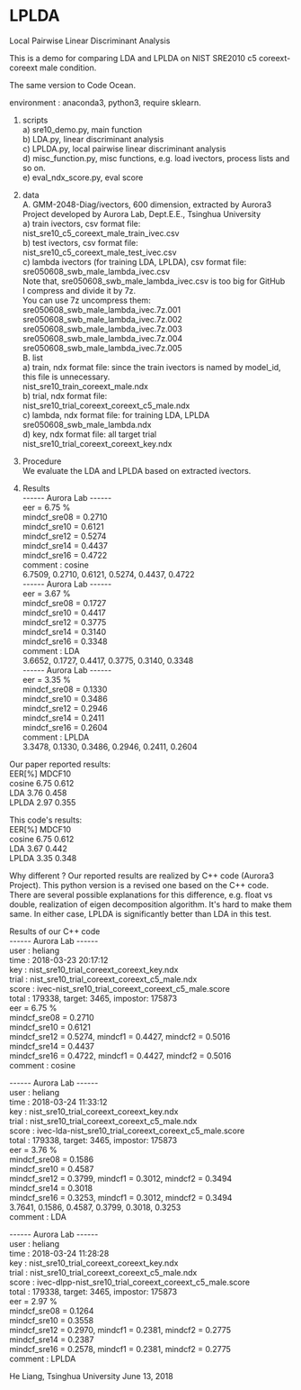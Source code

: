 # LPLDA
Local Pairwise Linear Discriminant Analysis

This is a demo for comparing LDA and LPLDA on NIST SRE2010 c5 coreext-coreext male condition.

The same version to Code Ocean.

environment : anaconda3, python3, require sklearn.

1. scripts \
a) sre10_demo.py, main function \
b) LDA.py, linear discriminant analysis \
c) LPLDA.py, local pairwise linear discriminant analysis \
d) misc_function.py, misc functions, e.g. load ivectors, process lists and so on. \
e) eval_ndx_score.py, eval score

2. data \
A. GMM-2048-Diag/ivectors, 600 dimension, extracted by Aurora3 Project developed by Aurora Lab, Dept.E.E., Tsinghua University \
a) train ivectors, csv format file:  \
   nist_sre10_c5_coreext_male_train_ivec.csv \
b) test ivectors, csv format file:  \
   nist_sre10_c5_coreext_male_test_ivec.csv \
c) lambda ivectors (for training LDA, LPLDA), csv format file:  \
   sre050608_swb_male_lambda_ivec.csv \
   Note that, sre050608_swb_male_lambda_ivec.csv is too big for GitHub \
   I compress and divide it by 7z. \
   You can use 7z uncompress them: \
   sre050608_swb_male_lambda_ivec.7z.001 \
   sre050608_swb_male_lambda_ivec.7z.002 \
   sre050608_swb_male_lambda_ivec.7z.003 \
   sre050608_swb_male_lambda_ivec.7z.004 \
   sre050608_swb_male_lambda_ivec.7z.005 \
B. list \
a) train, ndx format file: since the train ivectors is named by model_id, this file is unnecessary. \
   nist_sre10_train_coreext_male.ndx \
b) trial, ndx format file: \
   nist_sre10_trial_coreext_coreext_c5_male.ndx \
c) lambda, ndx format file: for training LDA, LPLDA \
   sre050608_swb_male_lambda.ndx \
d) key, ndx format file: all target trial \
   nist_sre10_trial_coreext_coreext_key.ndx

3. Procedure \
We evaluate the LDA and LPLDA based on extracted ivectors.

4. Results \
------ Aurora Lab ------ \
eer = 6.75 % \
mindcf_sre08 = 0.2710 \
mindcf_sre10 = 0.6121 \
mindcf_sre12 = 0.5274 \
mindcf_sre14 = 0.4437 \
mindcf_sre16 = 0.4722 \
comment : cosine \
6.7509, 0.2710, 0.6121, 0.5274, 0.4437, 0.4722 \
------ Aurora Lab ------ \
eer = 3.67 % \
mindcf_sre08 = 0.1727 \
mindcf_sre10 = 0.4417 \
mindcf_sre12 = 0.3775 \
mindcf_sre14 = 0.3140 \
mindcf_sre16 = 0.3348 \
comment : LDA \
3.6652, 0.1727, 0.4417, 0.3775, 0.3140, 0.3348 \
------ Aurora Lab ------ \
eer = 3.35 % \
mindcf_sre08 = 0.1330 \
mindcf_sre10 = 0.3486 \
mindcf_sre12 = 0.2946 \
mindcf_sre14 = 0.2411 \
mindcf_sre16 = 0.2604 \
comment : LPLDA \
3.3478, 0.1330, 0.3486, 0.2946, 0.2411, 0.2604


Our paper reported results: \
       EER[%] MDCF10 \
cosine 6.75   0.612 \
LDA    3.76   0.458 \
LPLDA  2.97   0.355 

This code's results: \
       EER[%] MDCF10 \
cosine 6.75   0.612 \
LDA    3.67   0.442 \
LPLDA  3.35   0.348 

Why different ? Our reported results are realized by C++ code (Aurora3 Project). 
This python version is a revised one based on the C++ code.
There are several possible explanations for this difference, 
e.g. float vs double, realization of eigen decomposition algorithm.
It's hard to make them same. 
In either case, LPLDA is significantly better than LDA in this test.

Results of our C++ code \
------ Aurora Lab ------ \
user  : heliang \
time  : 2018-03-23 20:17:12 \
key   : nist_sre10_trial_coreext_coreext_key.ndx \
trial : nist_sre10_trial_coreext_coreext_c5_male.ndx \
score : ivec-nist_sre10_trial_coreext_coreext_c5_male.score \
total : 179338, target: 3465, impostor: 175873 \
eer = 6.75 % \
mindcf_sre08 = 0.2710 \
mindcf_sre10 = 0.6121 \
mindcf_sre12 = 0.5274, mindcf1 = 0.4427, mindcf2 = 0.5016 \
mindcf_sre14 = 0.4437 \
mindcf_sre16 = 0.4722, mindcf1 = 0.4427, mindcf2 = 0.5016 \
comment : cosine 
 
------ Aurora Lab ------ \
user  : heliang \
time  : 2018-03-24 11:33:12 \
key   : nist_sre10_trial_coreext_coreext_key.ndx \
trial : nist_sre10_trial_coreext_coreext_c5_male.ndx \
score : ivec-lda-nist_sre10_trial_coreext_coreext_c5_male.score \
total : 179338, target: 3465, impostor: 175873 \
eer = 3.76 % \
mindcf_sre08 = 0.1586 \
mindcf_sre10 = 0.4587 \
mindcf_sre12 = 0.3799, mindcf1 = 0.3012, mindcf2 = 0.3494 \
mindcf_sre14 = 0.3018 \
mindcf_sre16 = 0.3253, mindcf1 = 0.3012, mindcf2 = 0.3494 \
3.7641, 0.1586, 0.4587, 0.3799, 0.3018, 0.3253 \
comment : LDA 
 
------ Aurora Lab ------ \
user  : heliang \
time  : 2018-03-24 11:28:28 \
key   : nist_sre10_trial_coreext_coreext_key.ndx \
trial : nist_sre10_trial_coreext_coreext_c5_male.ndx \
score : ivec-dlpp-nist_sre10_trial_coreext_coreext_c5_male.score \
total : 179338, target: 3465, impostor: 175873 \
eer = 2.97 % \
mindcf_sre08 = 0.1264 \
mindcf_sre10 = 0.3558 \
mindcf_sre12 = 0.2970, mindcf1 = 0.2381, mindcf2 = 0.2775 \
mindcf_sre14 = 0.2387 \
mindcf_sre16 = 0.2578, mindcf1 = 0.2381, mindcf2 = 0.2775 \
comment : LPLDA 

He Liang, Tsinghua University
June 13, 2018